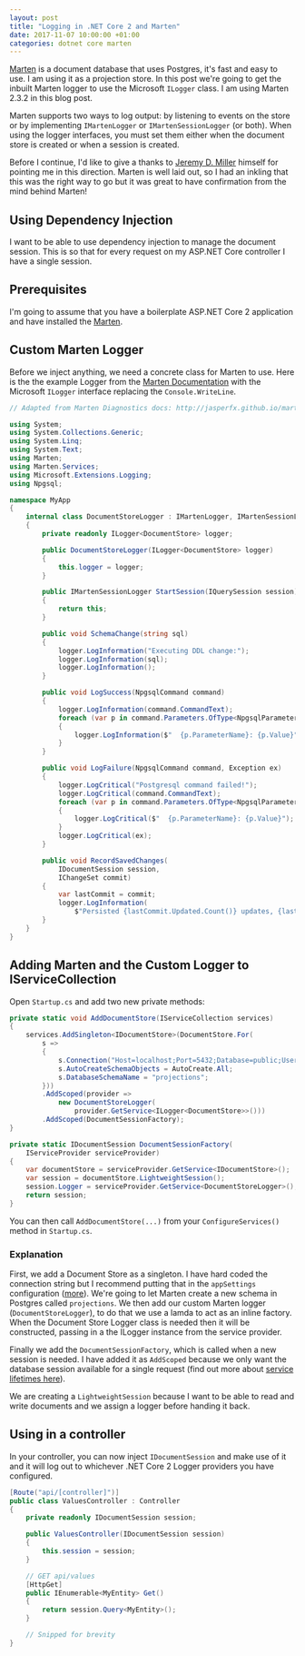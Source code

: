 ```yaml
---
layout: post
title: "Logging in .NET Core 2 and Marten"
date: 2017-11-07 10:00:00 +01:00
categories: dotnet core marten
---
```

[Marten](http://jasperfx.github.io/marten/) is a document database that uses Postgres, it's fast and easy to use. I am using it as a projection store. In this post we're going to get the inbuilt Marten logger to use the Microsoft `ILogger` class. I am using Marten 2.3.2 in this blog post.

Marten supports two ways to log output: by listening to events on the store or by implementing `IMartenLogger` or `IMartenSessionLogger` (or both). When using the logger interfaces, you must set them either when the document store is created or when a session is created.

Before I continue, I'd like to give a thanks to [Jeremy D. Miller](https://jeremydmiller.com/) himself for pointing me in this direction. Marten is well laid out, so I had an inkling that this was the right way to go but it was great to have confirmation from the mind behind Marten!

## Using Dependency Injection
I want to be able to use dependency injection to manage the document session. This is so that for every request on my ASP.NET Core controller I have a single session.

## Prerequisites
I'm going to assume that you have a boilerplate ASP.NET Core 2 application and have installed the [Marten](https://www.nuget.org/packages/Marten/).

## Custom Marten Logger
Before we inject anything, we need a concrete class for Marten to use. Here is the the example Logger from the [Marten Documentation](http://jasperfx.github.io/marten/documentation/documents/diagnostics/) with the Microsoft `ILogger` interface replacing the `Console.WriteLine`. 

```cs
// Adapted from Marten Diagnostics docs: http://jasperfx.github.io/marten/documentation/documents/diagnostics/ 

using System;
using System.Collections.Generic;
using System.Linq;
using System.Text;
using Marten;
using Marten.Services;
using Microsoft.Extensions.Logging;
using Npgsql;

namespace MyApp
{
    internal class DocumentStoreLogger : IMartenLogger, IMartenSessionLogger
    {
        private readonly ILogger<DocumentStore> logger;

        public DocumentStoreLogger(ILogger<DocumentStore> logger)
        {
            this.logger = logger;
        }

        public IMartenSessionLogger StartSession(IQuerySession session)
        {
            return this;
        }

        public void SchemaChange(string sql)
        {
            logger.LogInformation("Executing DDL change:");
            logger.LogInformation(sql);
            logger.LogInformation();
        }

        public void LogSuccess(NpgsqlCommand command)
        {
            logger.LogInformation(command.CommandText);
            foreach (var p in command.Parameters.OfType<NpgsqlParameter>())
            {
                logger.LogInformation($"  {p.ParameterName}: {p.Value}");
            }
        }

        public void LogFailure(NpgsqlCommand command, Exception ex)
        {
            logger.LogCritical("Postgresql command failed!");
            logger.LogCritical(command.CommandText);
            foreach (var p in command.Parameters.OfType<NpgsqlParameter>())
            {
                logger.LogCritical($"  {p.ParameterName}: {p.Value}");
            }
            logger.LogCritical(ex);
        }

        public void RecordSavedChanges(
            IDocumentSession session, 
            IChangeSet commit)
        {
            var lastCommit = commit;
            logger.LogInformation(
                $"Persisted {lastCommit.Updated.Count()} updates, {lastCommit.Inserted.Count()} inserts, and {lastCommit.Deleted.Count()} deletions");
        }
    }
}
```

## Adding Marten and the Custom Logger to IServiceCollection
Open `Startup.cs` and add two new private methods:

```cs
private static void AddDocumentStore(IServiceCollection services)
{
    services.AddSingleton<IDocumentStore>(DocumentStore.For(
        s =>
        {
            s.Connection("Host=localhost;Port=5432;Database=public;User Id=user;Password=password;Pooling=true;Search Path=projections");
            s.AutoCreateSchemaObjects = AutoCreate.All;
            s.DatabaseSchemaName = "projections";
        }))
        .AddScoped(provider => 
            new DocumentStoreLogger(
                provider.GetService<ILogger<DocumentStore>>()))
        .AddScoped(DocumentSessionFactory);
}

private static IDocumentSession DocumentSessionFactory(
    IServiceProvider serviceProvider)
{
    var documentStore = serviceProvider.GetService<IDocumentStore>();
    var session = documentStore.LightweightSession();
    session.Logger = serviceProvider.GetService<DocumentStoreLogger>();
    return session;
}
```

You can then call `AddDocumentStore(...)` from your `ConfigureServices()` method in `Startup.cs`.

### Explanation
First, we add a Document Store as a singleton. I have hard coded the connection string but I recommend putting that in the `appSettings` configuration ([more](https://docs.microsoft.com/en-us/aspnet/core/fundamentals/configuration?tabs=basicconfiguration)). We're going to let Marten create a new schema in Postgres called `projections`. We then add our custom Marten logger (`DocumentStoreLogger`), to do that we use a lamda to act as an inline factory. When the Document Store Logger class is needed then it will be constructed, passing in a the ILogger instance from the service provider.

Finally we add the `DocumentSessionFactory`, which is called when a new session is needed. I have added it as `AddScoped` because we only want the database session available for a single request (find out more about [service lifetimes here](https://docs.microsoft.com/en-us/aspnet/core/fundamentals/dependency-injection)).

We are creating a `LightweightSession` because I want to be able to read and write documents and we assign a logger before handing it back.

## Using in a controller
In your controller, you can now inject `IDocumentSession` and make use of it and it will log out to whichever .NET Core 2 Logger providers you have configured.

```cs
[Route("api/[controller]")]
public class ValuesController : Controller
{
    private readonly IDocumentSession session;

    public ValuesController(IDocumentSession session)
    {
        this.session = session;
    }

    // GET api/values
    [HttpGet]
    public IEnumerable<MyEntity> Get()
    {
        return session.Query<MyEntity>();
    }

    // Snipped for brevity
}
```